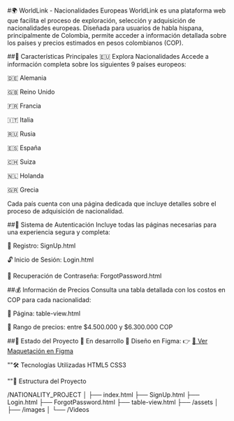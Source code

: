 #🌍 WorldLink - Nacionalidades Europeas
WorldLink es una plataforma web que facilita el proceso de exploración, selección y adquisición de nacionalidades europeas. Diseñada para usuarios de habla hispana, principalmente de Colombia, permite acceder a información detallada sobre los países y precios estimados en pesos colombianos (COP).

##🧭 Características Principales
🇪🇺 Explora Nacionalidades
Accede a información completa sobre los siguientes 9 países europeos:

🇩🇪 Alemania

🇬🇧 Reino Unido

🇫🇷 Francia

🇮🇹 Italia

🇷🇺 Rusia

🇪🇸 España

🇨🇭 Suiza

🇳🇱 Holanda

🇬🇷 Grecia

Cada país cuenta con una página dedicada que incluye detalles sobre el proceso de adquisición de nacionalidad.

##🔐 Sistema de Autenticación
Incluye todas las páginas necesarias para una experiencia segura y completa:

📝 Registro: SignUp.html

🔓 Inicio de Sesión: Login.html

🔑 Recuperación de Contraseña: ForgotPassword.html

##💰 Información de Precios
Consulta una tabla detallada con los costos en COP para cada nacionalidad:

📄 Página: table-view.html

💸 Rango de precios: entre $4.500.000 y $6.300.000 COP

##🧪 Estado del Proyecto
🚧 En desarrollo
📌 Diseño en Figma:
👉 [🔗 Ver Maquetación en Figma](https://www.figma.com/design/Z3LB7mPulscQrmKMGjjL6W/Proyecto-HTML?node-id=0-1&p=f&t=hcCWW2SxoULf6Ywd-0)

""🛠️ Tecnologías Utilizadas
HTML5
CSS3

""📁 Estructura del Proyecto

/NATIONALITY_PROJECT
│
├── index.html
├── SignUp.html
├── Login.html
├── ForgotPassword.html
├── table-view.html
├── /assets
│   ├── /images
│   └── /Videos
